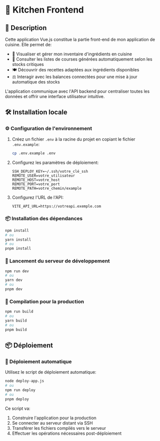 # 🍳 Kitchen Frontend

## 📝 Description

Cette application Vue.js constitue la partie front-end de mon application de cuisine. Elle permet de:

- 📱 Visualiser et gérer mon inventaire d'ingrédients en cuisine
- 🛒 Consulter les listes de courses générées automatiquement selon les stocks critiques
- 🍽️ Découvrir des recettes adaptées aux ingrédients disponibles
- ⚖️ Interagir avec les balances connectées pour une mise à jour automatique des stocks

L'application communique avec l'API backend pour centraliser toutes les données et offrir une interface utilisateur intuitive.

## 🛠️ Installation locale

### ⚙️ Configuration de l'environnement

1. Créez un fichier `.env` à la racine du projet en copiant le fichier `.env.example`:

   ```bash
   cp .env.example .env
   ```

2. Configurez les paramètres de déploiement:

   ```
   SSH_DEPLOY_KEY=~/.ssh/votre_clé_ssh
   REMOTE_USER=votre_utilisateur
   REMOTE_HOST=votre_host
   REMOTE_PORT=votre_port
   REMOTE_PATH=votre_chemin/example
   ```

3. Configurez l'URL de l'API:
   ```
   VITE_API_URL=https://votreapi.exemple.com
   ```

### 📦 Installation des dépendances

```bash
npm install
# ou
yarn install
# ou
pnpm install
```

### 🚀 Lancement du serveur de développement

```bash
npm run dev
# ou
yarn dev
# ou
pnpm dev
```

### 🔨 Compilation pour la production

```bash
npm run build
# ou
yarn build
# ou
pnpm build
```

## 📦 Déploiement

### 🔄 Déploiement automatique

Utilisez le script de déploiement automatique:

```bash
node deploy-app.js
# ou
npm run deploy
# ou
pnpm deploy
```

Ce script va:

1. Construire l'application pour la production
2. Se connecter au serveur distant via SSH
3. Transférer les fichiers compilés vers le serveur
4. Effectuer les opérations nécessaires post-déploiement
